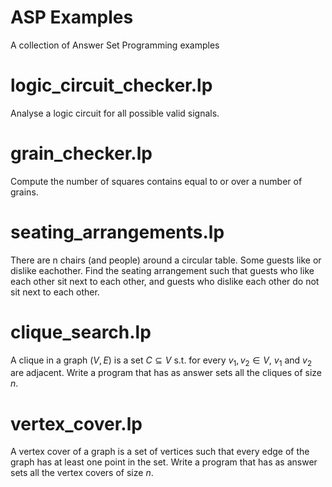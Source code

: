 # ASP Examples
A collection of Answer Set Programming examples

# logic_circuit_checker.lp

Analyse a logic circuit for all possible valid signals.

# grain_checker.lp

Compute the number of squares contains equal to or over a number of grains.

# seating_arrangements.lp

There are n chairs (and people) around a circular table.
Some guests like or dislike eachother.
Find the seating arrangement such that guests who like each other sit next to each other, and guests who dislike each other do not sit next to each other.

# clique_search.lp

A clique in a graph $(V,E)$ is a set $C\subseteq V$ s.t. for every $v_{1},v_{2}\in V$, $v_{1}$ and $v_{2}$ are adjacent. Write a program that has as answer sets all the cliques of size $n$.

# vertex_cover.lp

A vertex cover of a graph is a set of vertices such that every edge of the graph has at least one point in the set. Write a program that has as answer sets all the vertex covers of size $n$.
